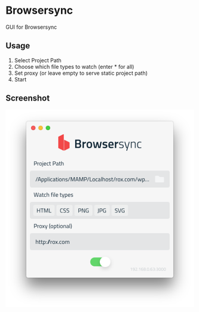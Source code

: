 # Browsersync

GUI for Browsersync

## Usage

1. Select Project Path
2. Choose which file types to watch (enter * for all)
3. Set proxy (or leave empty to serve static project path)
4. Start

## Screenshot

![Screenshot](https://raw.githubusercontent.com/bsehovac/Browsersync/master/screenshot.png?v=3)